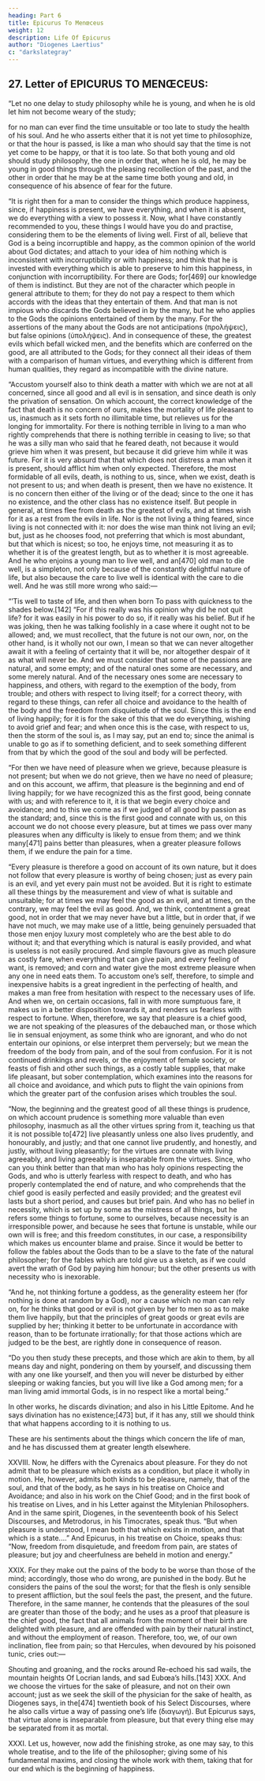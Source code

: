 ```yaml
---
heading: Part 6
title: Epicurus To Menœceus
weight: 12
description: Life Of Epicurus
author: "Diogenes Laertius"
c: "darkslategray"
---
```



## 27. Letter of EPICURUS TO MENŒCEUS:


“Let no one delay to study philosophy while he is young, and when he is old let him not become weary of the study; 

for no man can ever find the time unsuitable or too late to study the health of his soul. And he who asserts either that it is not yet time to philosophize, or that the hour is passed, is like a man who should say that the time is not yet come to be happy, or that it is too late. So that both young and old should study philosophy, the one in order that, when he is old, he may be young in good things through the pleasing recollection of the past, and the other in order that he may be at the same time both young and old, in consequence of his absence of fear for the future.

“It is right then for a man to consider the things which produce happiness, since, if happiness is present, we have everything, and when it is absent, we do everything with a view to possess it. Now, what I have constantly recommended to you, these things I would have you do and practise, considering them to be the elements of living well. First of all, believe that God is a being incorruptible and happy, as the common opinion of the world about God dictates; and attach to your idea of him nothing which is inconsistent with incorruptibility or with happiness; and think that he is invested with everything which is able to preserve to him this happiness, in conjunction with incorruptibility. For there are Gods; for[469] our knowledge of them is indistinct. But they are not of the character which people in general attribute to them; for they do not pay a respect to them which accords with the ideas that they entertain of them. And that man is not impious who discards the Gods believed in by the many, but he who applies to the Gods the opinions entertained of them by the many. For the assertions of the many about the Gods are not anticipations (προλήψεις), but false opinions (ὑπολήψεις). And in consequence of these, the greatest evils which befall wicked men, and the benefits which are conferred on the good, are all attributed to the Gods; for they connect all their ideas of them with a comparison of human virtues, and everything which is different from human qualities, they regard as incompatible with the divine nature.

“Accustom yourself also to think death a matter with which we are not at all concerned, since all good and all evil is in sensation, and since death is only the privation of sensation. On which account, the correct knowledge of the fact that death is no concern of ours, makes the mortality of life pleasant to us, inasmuch as it sets forth no illimitable time, but relieves us for the longing for immortality. For there is nothing terrible in living to a man who rightly comprehends that there is nothing terrible in ceasing to live; so that he was a silly man who said that he feared death, not because it would grieve him when it was present, but because it did grieve him while it was future. For it is very absurd that that which does not distress a man when it is present, should afflict him when only expected. Therefore, the most formidable of all evils, death, is nothing to us, since, when we exist, death is not present to us; and when death is present, then we have no existence. It is no concern then either of the living or of the dead; since to the one it has no existence, and the other class has no existence itself. But people in general, at times flee from death as the greatest of evils, and at times wish for it as a rest from the evils in life. Nor is the not living a thing feared, since living is not connected with it: nor does the wise man think not living an evil; but, just as he chooses food, not preferring that which is most abundant, but that which is nicest; so too, he enjoys time, not measuring it as to whether it is of the greatest length, but as to whether it is most agreeable. And he who enjoins a young man to live well, and an[470] old man to die well, is a simpleton, not only because of the constantly delightful nature of life, but also because the care to live well is identical with the care to die well. And he was still more wrong who said:—

“’Tis well to taste of life, and then when born
To pass with quickness to the shades below.[142]
“For if this really was his opinion why did he not quit life? for it was easily in his power to do so, if it really was his belief. But if he was joking, then he was talking foolishly in a case where it ought not to be allowed; and, we must recollect, that the future is not our own, nor, on the other hand, is it wholly not our own, I mean so that we can never altogether await it with a feeling of certainty that it will be, nor altogether despair of it as what will never be. And we must consider that some of the passions are natural, and some empty; and of the natural ones some are necessary, and some merely natural. And of the necessary ones some are necessary to happiness, and others, with regard to the exemption of the body, from trouble; and others with respect to living itself; for a correct theory, with regard to these things, can refer all choice and avoidance to the health of the body and the freedom from disquietude of the soul. Since this is the end of living happily; for it is for the sake of this that we do everything, wishing to avoid grief and fear; and when once this is the case, with respect to us, then the storm of the soul is, as I may say, put an end to; since the animal is unable to go as if to something deficient, and to seek something different from that by which the good of the soul and body will be perfected.

“For then we have need of pleasure when we grieve, because pleasure is not present; but when we do not grieve, then we have no need of pleasure; and on this account, we affirm, that pleasure is the beginning and end of living happily; for we have recognized this as the first good, being connate with us; and with reference to it, it is that we begin every choice and avoidance; and to this we come as if we judged of all good by passion as the standard; and, since this is the first good and connate with us, on this account we do not choose every pleasure, but at times we pass over many pleasures when any difficulty is likely to ensue from them; and we think many[471] pains better than pleasures, when a greater pleasure follows them, if we endure the pain for a time.

“Every pleasure is therefore a good on account of its own nature, but it does not follow that every pleasure is worthy of being chosen; just as every pain is an evil, and yet every pain must not be avoided. But it is right to estimate all these things by the measurement and view of what is suitable and unsuitable; for at times we may feel the good as an evil, and at times, on the contrary, we may feel the evil as good. And, we think, contentment a great good, not in order that we may never have but a little, but in order that, if we have not much, we may make use of a little, being genuinely persuaded that those men enjoy luxury most completely who are the best able to do without it; and that everything which is natural is easily provided, and what is useless is not easily procured. And simple flavours give as much pleasure as costly fare, when everything that can give pain, and every feeling of want, is removed; and corn and water give the most extreme pleasure when any one in need eats them. To accustom one’s self, therefore, to simple and inexpensive habits is a great ingredient in the perfecting of health, and makes a man free from hesitation with respect to the necessary uses of life. And when we, on certain occasions, fall in with more sumptuous fare, it makes us in a better disposition towards it, and renders us fearless with respect to fortune. When, therefore, we say that pleasure is a chief good, we are not speaking of the pleasures of the debauched man, or those which lie in sensual enjoyment, as some think who are ignorant, and who do not entertain our opinions, or else interpret them perversely; but we mean the freedom of the body from pain, and of the soul from confusion. For it is not continued drinkings and revels, or the enjoyment of female society, or feasts of fish and other such things, as a costly table supplies, that make life pleasant, but sober contemplation, which examines into the reasons for all choice and avoidance, and which puts to flight the vain opinions from which the greater part of the confusion arises which troubles the soul.

“Now, the beginning and the greatest good of all these things is prudence, on which account prudence is something more valuable than even philosophy, inasmuch as all the other virtues spring from it, teaching us that it is not possible to[472] live pleasantly unless one also lives prudently, and honourably, and justly; and that one cannot live prudently, and honestly, and justly, without living pleasantly; for the virtues are connate with living agreeably, and living agreeably is inseparable from the virtues. Since, who can you think better than that man who has holy opinions respecting the Gods, and who is utterly fearless with respect to death, and who has properly contemplated the end of nature, and who comprehends that the chief good is easily perfected and easily provided; and the greatest evil lasts but a short period, and causes but brief pain. And who has no belief in necessity, which is set up by some as the mistress of all things, but he refers some things to fortune, some to ourselves, because necessity is an irresponsible power, and because he sees that fortune is unstable, while our own will is free; and this freedom constitutes, in our case, a responsibility which makes us encounter blame and praise. Since it would be better to follow the fables about the Gods than to be a slave to the fate of the natural philosopher; for the fables which are told give us a sketch, as if we could avert the wrath of God by paying him honour; but the other presents us with necessity who is inexorable.

“And he, not thinking fortune a goddess, as the generality esteem her (for nothing is done at random by a God), nor a cause which no man can rely on, for he thinks that good or evil is not given by her to men so as to make them live happily, but that the principles of great goods or great evils are supplied by her; thinking it better to be unfortunate in accordance with reason, than to be fortunate irrationally; for that those actions which are judged to be the best, are rightly done in consequence of reason.

“Do you then study these precepts, and those which are akin to them, by all means day and night, pondering on them by yourself, and discussing them with any one like yourself, and then you will never be disturbed by either sleeping or waking fancies, but you will live like a God among men; for a man living amid immortal Gods, is in no respect like a mortal being.”

In other works, he discards divination; and also in his Little Epitome. And he says divination has no existence;[473] but, if it has any, still we should think that what happens according to it is nothing to us.

These are his sentiments about the things which concern the life of man, and he has discussed them at greater length elsewhere.

XXVIII. Now, he differs with the Cyrenaics about pleasure. For they do not admit that to be pleasure which exists as a condition, but place it wholly in motion. He, however, admits both kinds to be pleasure, namely, that of the soul, and that of the body, as he says in his treatise on Choice and Avoidance; and also in his work on the Chief Good; and in the first book of his treatise on Lives, and in his Letter against the Mitylenian Philosophers. And in the same spirit, Diogenes, in the seventeenth book of his Select Discourses, and Metrodorus, in his Timocrates, speak thus. “But when pleasure is understood, I mean both that which exists in motion, and that which is a state.…” And Epicurus, in his treatise on Choice, speaks thus: “Now, freedom from disquietude, and freedom from pain, are states of pleasure; but joy and cheerfulness are beheld in motion and energy.”

XXIX. For they make out the pains of the body to be worse than those of the mind; accordingly, those who do wrong, are punished in the body. But he considers the pains of the soul the worst; for that the flesh is only sensible to present affliction, but the soul feels the past, the present, and the future. Therefore, in the same manner, he contends that the pleasures of the soul are greater than those of the body; and he uses as a proof that pleasure is the chief good, the fact that all animals from the moment of their birth are delighted with pleasure, and are offended with pain by their natural instinct, and without the employment of reason. Therefore, too, we, of our own inclination, flee from pain; so that Hercules, when devoured by his poisoned tunic, cries out:—

Shouting and groaning, and the rocks around
Re-echoed his sad wails, the mountain heights
Of Locrian lands, and sad Eubœa’s hills.[143]
XXX. And we choose the virtues for the sake of pleasure, and not on their own account; just as we seek the skill of the physician for the sake of health, as Diogenes says, in the[474] twentieth book of his Select Discourses, where he also calls virtue a way of passing one’s life (διαγωγή). But Epicurus says, that virtue alone is inseparable from pleasure, but that every thing else may be separated from it as mortal.

XXXI. Let us, however, now add the finishing stroke, as one may say, to this whole treatise, and to the life of the philosopher; giving some of his fundamental maxims, and closing the whole work with them, taking that for our end which is the beginning of happiness.

<!-- 1. “That which is happy and imperishable, neither has trouble itself, nor does it cause it to anything; so that it is not subject to the feelings of either anger or gratitude; for these feelings only exist in what is weak.

(In other passages he says that the Gods are speculated on by reason, some existing according to number, and others according to some similarity of form, arising from the continual flowing on of similar images, perfected for this very purpose in human form.)

2. “Death is nothing to us; for that which is dissolved is devoid of sensation, and that which is devoid of sensation is nothing to us.

3. “The limit of the greatness of the pleasures is the removal of everything which can give pain. And where pleasure is, as long as it lasts, that which gives pain, or that which feels pain, or both of them, are absent.

4. “Pain does not abide continuously in the flesh, but in its extremity it is present only a very short time. That pain which only just exceeds the pleasure in the flesh, does not last many days. But long diseases have in them more that is pleasant than painful to the flesh.

5. “It is not possible to live pleasantly without living prudently, and honourably, and justly; nor to live prudently, and honourably, and justly, without living pleasantly. But he to whom it does not happen to live prudently, honourably, and justly, cannot possibly live pleasantly.

6. “For the sake of feeling confidence and security with regard to men, and not with reference to the nature of government and kingly power being a good, some men have wished to be eminent and powerful, in order that others might attain this feeling by their means; thinking that so they would secure safety as far as men are concerned. So that, if the life of[475] such men is safe, they have attained to the nature of good; but if it is not safe, then they have failed in obtaining that for the sake of which they originally desired power according to the order of nature.[144]

7. “No pleasure is intrinsically bad: but the efficient causes of some pleasures bring with them a great many perturbations of pleasure.

8. “If every pleasure were condensed, if one may so say, and if each lasted long, and affected the whole body, or the essential parts of it, then there would be no difference between one pleasure and another.

9. “If those things which make the pleasures of debauched men, put an end to the fears of the mind, and to those which arise about the heavenly bodies, and death, and pain; and if they taught us what ought to be the limit of our desires, we should have no pretence for blaming those who wholly devote themselves to pleasure, and who never feel any pain or grief (which is the chief evil) from any quarter.

10. “If apprehensions relating to the heavenly bodies did not disturb us, and if the terrors of death have no concern with us, and if we had the courage to contemplate the boundaries of pain and of the desires, we should have no need of physiological studies.

11. “It would not be possible for a person to banish all fear about those things which are called most essential, unless he knew what is the nature of the universe, or if he had any idea that the fables told about it could be true; and therefore, it is, that a person cannot enjoy unmixed pleasure without physiological knowledge.

12. “It would be no good for a man to secure himself safety as far as men are concerned, while in a state of apprehension as to all the heavenly bodies, and those under the earth, and in short, all those in the infinite.

13. “Irresistible power and great wealth may, up to a certain point, give us security as far as men are concerned; but the security of men in general depends upon the tranquillity of their souls, and their freedom from ambition.

[476]

14. “The riches of nature are defined and easily procurable; but vain desires are insatiable.

15. “The wise man is but little favoured by fortune; but his reason procures him the greatest and most valuable goods, and these he does enjoy, and will enjoy the whole of his life.

16. “The just man is the freest of all men from disquietude; but the unjust man is a perpetual prey to it.

17. “Pleasure in the flesh is not increased, when once the pain arising from want is removed; it is only diversified.

18. “The most perfect happiness of the soul depends on these reflections, and on opinions of a similar character on all those questions which cause the greatest alarm to the mind.

19. “Infinite and finite time both have equal pleasure, if any one measures its limits by reason.

20. “If the flesh could experience boundless pleasure, it would want to dispose of eternity.[145]

21. “But reason, enabling us to conceive the end and dissolution of the body, and liberating us from the fears relative to eternity, procures for us all the happiness of which life is capable, so completely that we have no further occasion to include eternity in our desires. In this disposition of mind, man is happy even when his troubles engage him to quit life; and to die thus, is for him only to interrupt a life of happiness.

22. “He who is acquainted with the limits of life knows, that that which removes the pain which arises from want, and which makes the whole of life perfect, is easily procurable; so that he has no need of those things which can only be attained with trouble.

23. “But as to the subsisting end, we ought to consider it with all the clearness and evidence which we refer to whatever we think and believe; otherwise, all things will be full of confusion and uncertainty of judgment.

24. “If you resist all the senses, you will not even have anything left to which you can refer, or by which you may be able to judge of the falsehood of the senses which you condemn.

25. “If you simply discard one sense, and do not distinguish between the different elements of the judgment, so as to know[477] on the one hand, the induction which goes beyond the actual sensation, or, on the other, the actual and immediate notion; the affections, and all the conceptions of the mind which lean directly on the sensible representation, you will be imputing trouble into the other sense, and destroying in that quarter every species of criterion.

26. “If you allow equal authority to the ideas, which, being only inductive, require to be verified, and to those which bear about them an immediate certainty, you will not escape error; for you will be confounding doubtful opinions with those which are not doubtful, and true judgments with those of a different character.

27. “If, on every occasion, we do not refer every one of our actions to the chief end of nature, if we turn aside from that to seek or avoid some other object, there will be a want of agreement between our words and our actions.

28. “Of all the things which wisdom provides for the happiness of the whole life, by far the most important is the acquisition of friendship.

29. “The same opinion encourages man to trust that no evil will be everlasting, or even of long duration; as it sees that, in the space of life allotted to us, the protection of friendship is most sure and trustworthy.

30. “Of the desires, some are natural and necessary, some natural, but not necessary, and some are neither natural nor necessary, but owe their existence to vain opinions.”

(Epicurus thinks that those are natural and necessary which put an end to pains, as drink when one is thirsty; and that those are natural but not necessary which only diversify pleasure, but do not remove pain, such as expensive food; and that these are neither natural nor necessary, which are such as crowns, or the erection of statues.)

31. “Those desires which do not lead to pain, if they are not satisfied, are not necessary. It is easy to impose silence on them when they appear difficult to gratify, or likely to produce injury.

32. “When the natural desires, the failing to satisfy which is, nevertheless, not painful, are violent and obstinate, it is a proof that there is an admixture of vain opinion in them; for then energy does not arise from their own nature, but from the vain opinions of men.

[478]

33. “Natural justice is a covenant of what is suitable, leading men to avoid injuring one another, and being injured.

34. “Those animals which are unable to enter into an argument of this nature, or to guard against doing or sustaining mutual injury, have no such thing as justice or injustice. And the case is the same with those nations, the members of which are either unwilling or unable to enter into a covenant to respect their mutual interests.

35. “Justice has no independent existence; it results from mutual contracts, and establishes itself wherever there is a mutual engagement to guard against doing or sustaining mutual injury.

36. “Injustice is not intrinsically bad; it has this character only because there is joined with it a fear of not escaping those who are appointed to punish actions marked with that character.

37. “It is not possible for a man who secretly does anything in contravention of the agreement which men have made with one another, to guard against doing, or sustaining mutual injury, to believe that he shall always escape notice, even if he have escaped notice already ten thousand times; for, till his death, it is uncertain whether he will not be detected.

38. “In a general point of view, justice is the same thing to every one; for there is something advantageous in mutual society. Nevertheless, the difference of place, and divers other circumstances, make justice vary.

39. “From the moment that a thing declared just by the law is generally recognized as useful for the mutual relations of men, it becomes really just, whether it is universally regarded as such or not.

40. “But if, on the contrary, a thing established by law is not really useful for the social relations, then it is not just; and if that which was just, inasmuch as it was useful, loses this character, after having been for some time considered so, it is not less true that, during that time, it was really just, at least for those who do not perplex themselves about vain words, but who prefer, in every case, examining and judging for themselves.

41. “When, without any fresh circumstances arising, a thing which has been declared just in practice does not agree with the impressions of reason, that is a proof that the thing[479] was not really just. In the same way, when in consequence of new circumstances, a thing which has been pronounced just does not any longer appear to agree with utility, the thing which was just, inasmuch as it was useful to the social relations and intercourse of mankind, ceases to be just the moment when it ceases to be useful.

42. “He who desires to live tranquilly without having any thing to fear from other men, ought to make himself friends; those whom he cannot make friends of, he should, at least, avoid rendering enemies; and if that is not in his power, he should, as far as possible, avoid all intercourse with them, and keep them aloof, as far as it is for his interest to do so.

43. “The happiest men are they who have arrived at the point of having nothing to fear from those who surround them. Such men live with one another most agreeably, having the firmest grounds of confidence in one another, enjoying the advantages of friendship in all their fulness, and not lamenting, as a pitiable circumstance, the premature death of their friends.” -->

